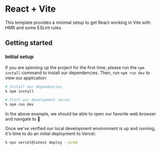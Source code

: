 # React + Vite

This template provides a minimal setup to get React working in Vite with HMR and some ESLint rules.

## Getting started

### Initial setup

If you are spinning up the project for the first time, please run the `npm install` command to install our dependencies. Then, run `npm run dev` to view our application:

```sh
# Install our dependencies
% npm install

# Start our development server
% npm run dev
```

In the above example, we should be able to open our favorite web browser and navigate to []() 🎉

Once we've verified our local development environment is up and running, it's time to do an initial deployment to Vercel:

```sh
% npx vercel@latest deploy --prod

```

